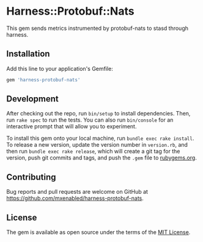 # Harness::Protobuf::Nats

This gem sends metrics instrumented by protobuf-nats to stasd through harness.

## Installation

Add this line to your application's Gemfile:

```ruby
gem 'harness-protobuf-nats'
```

## Development

After checking out the repo, run `bin/setup` to install dependencies. Then, run `rake spec` to run the tests. You can also run `bin/console` for an interactive prompt that will allow you to experiment.

To install this gem onto your local machine, run `bundle exec rake install`. To release a new version, update the version number in `version.rb`, and then run `bundle exec rake release`, which will create a git tag for the version, push git commits and tags, and push the `.gem` file to [rubygems.org](https://rubygems.org).

## Contributing

Bug reports and pull requests are welcome on GitHub at https://github.com/mxenabled/harness-protobuf-nats.

## License

The gem is available as open source under the terms of the [MIT License](http://opensource.org/licenses/MIT).
